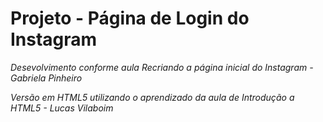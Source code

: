 # Projeto - Página de Login do Instagram

_Desevolvimento conforme aula Recriando a página inicial do Instagram - Gabriela Pinheiro_

_Versão em HTML5 utilizando o aprendizado da aula de Introdução a HTML5 - Lucas Vilaboim_